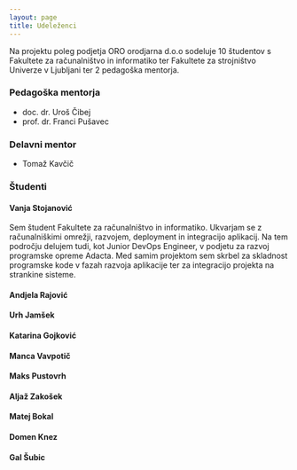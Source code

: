 ```yaml
---
layout: page
title: Udeleženci
---
```


<p class="message" >
  Na projektu poleg podjetja ORO orodjarna d.o.o sodeluje 10 študentov s Fakultete za računalništvo in informatiko ter Fakultete za strojništvo Univerze v Ljubljani ter 2 pedagoška mentorja.
</p>


### Pedagoška mentorja

* doc. dr. Uroš Čibej
* prof. dr. Franci Pušavec

### Delavni mentor

* Tomaž Kavčič

### Študenti

#### Vanja Stojanović

Sem študent Fakultete za računalništvo in informatiko. Ukvarjam se z računalniškimi omrežji, razvojem, deployment in integracijo aplikacij. Na tem področju delujem tudi, kot Junior DevOps Engineer, v podjetu za razvoj programske opreme Adacta. Med samim projektom sem skrbel za skladnost programske kode v fazah razvoja aplikacije ter za integracijo projekta na strankine sisteme.

#### Andjela Rajović

#### Urh Jamšek

#### Katarina Gojković

#### Manca Vavpotič

#### Maks Pustovrh

#### Aljaž Zakošek

#### Matej Bokal

#### Domen Knez

#### Gal Šubic
